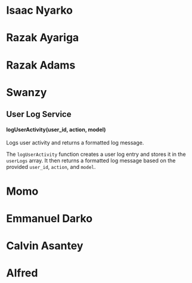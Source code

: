 # Isaac Nyarko

# Razak Ayariga

# Razak Adams

# Swanzy

## User Log Service

#### logUserActivity(user_id, action, model)

Logs user activity and returns a formatted log message.

The `logUserActivity` function creates a user log entry and stores it in the `userLogs` array. It then returns a formatted log message based on the provided `user_id`, `action`, and `model`.

# Momo

# Emmanuel Darko

# Calvin Asantey

# Alfred
